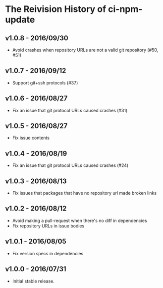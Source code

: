 # The Reivision History of ci-npm-update

## v1.0.8 - 2016/09/30

* Avoid crashes when repository URLs are not a valid git repository (#50, #51)

## v1.0.7 - 2016/09/12

* Support git+ssh protocols (#37)

## v1.0.6 - 2016/08/27

* Fix an issue that git protocol URLs caused crashes (#31)

## v1.0.5 - 2016/08/27

* Fix issue contents

## v1.0.4 - 2016/08/19

* Fix an issue that git protocol URLs caused crashes (#24)

## v1.0.3 - 2016/08/13

* Fix issues that packages that have no repository url made broken links

## v1.0.2 - 2016/08/12

* Avoid making a pull-request when there's no diff in dependencies
* Fix repository URLs in issue bodies

## v1.0.1 - 2016/08/05

* Fix version specs in dependencies

## v1.0.0 - 2016/07/31

* Initial stable release.
